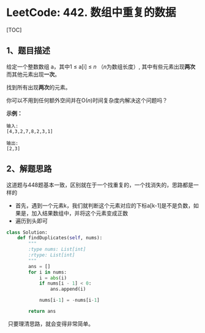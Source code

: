 # LeetCode: 442. 数组中重复的数据

[TOC]

## 1、题目描述

给定一个整数数组 a，其中1 ≤ a[i] ≤ *n* （*n*为数组长度）, 其中有些元素出现**两次**而其他元素出现**一次**。

找到所有出现**两次**的元素。

你可以不用到任何额外空间并在O(*n*)时间复杂度内解决这个问题吗？

**示例：**

```
输入:
[4,3,2,7,8,2,3,1]

输出:
[2,3]
```

## 2、解题思路

​	这道题与448题基本一致，区别就在于一个找重复的，一个找消失的，思路都是一样的

- 首先，遇到一个元素k，我们就判断这个元素对应的下标a[k-1]是不是负数，如果是，加入结果数组中，并将这个元素变成正数
- 遍历到头即可

```python
class Solution:
    def findDuplicates(self, nums):
        """
        :type nums: List[int]
        :rtype: List[int]
        """
        ans = []
        for i in nums:
            i = abs(i)
            if nums[i - 1] < 0:
                ans.append(i)

            nums[i-1] = -nums[i-1]

        return ans
```

​	只要理清思路，就会变得非常简单。

